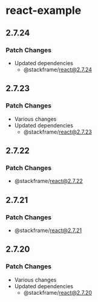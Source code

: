 # react-example

## 2.7.24

### Patch Changes

- Updated dependencies
  - @stackframe/react@2.7.24

## 2.7.23

### Patch Changes

- Various changes
- Updated dependencies
  - @stackframe/react@2.7.23

## 2.7.22

### Patch Changes

- @stackframe/react@2.7.22

## 2.7.21

### Patch Changes

- @stackframe/react@2.7.21

## 2.7.20

### Patch Changes

- Various changes
- Updated dependencies
  - @stackframe/react@2.7.20
